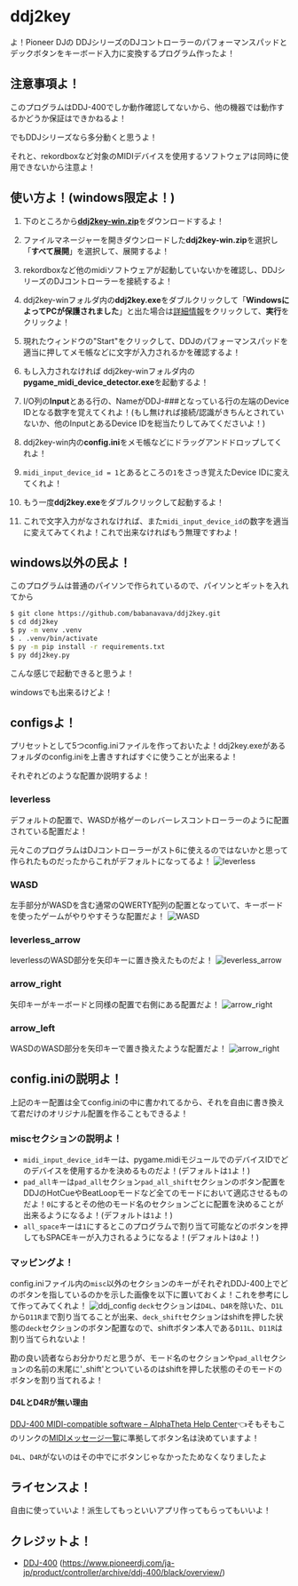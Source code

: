 # ddj2key

よ！Pioneer DJの DDJシリーズのDJコントローラーのパフォーマンスパッドとデックボタンをキーボード入力に変換するプログラム作ったよ！

## 注意事項よ！

このプログラムはDDJ-400でしか動作確認してないから、他の機器では動作するかどうか保証はできかねるよ！

でもDDJシリーズなら多分動くと思うよ！

それと、rekordboxなど対象のMIDIデバイスを使用するソフトウェアは同時に使用できないから注意よ！

## 使い方よ！(windows限定よ！)

1. 下のところから[**ddj2key-win.zip**](https://github.com/babanavava/ddj2key/releases/download/v0.0.0/ddj2key-win.zip)をダウンロードするよ！

2. ファイルマネージャーを開きダウンロードした**ddj2key-win.zip**を選択し「**すべて展開**」を選択して、展開するよ！

3. rekordboxなど他のmidiソフトウェアが起動していないかを確認し、DDJシリーズのDJコントローラーを接続するよ！

4. ddj2key-winフォルダ内の**ddj2key.exe**をダブルクリックして「**WindowsによってPCが保護されました**」と出た場合は[詳細情報](https://github.com/babanavava/ddj2key/releases/edit/v0.0.0)をクリックして、**実行**をクリックよ！

5. 現れたウィンドウの"Start"をクリックして、DDJのパフォーマンスパッドを適当に押してメモ帳などに文字が入力されるかを確認するよ！

6. もし入力されなければ ddj2key-winフォルダ内の**pygame_midi_device_detector.exe**を起動するよ！

7. I/O列の**Input**とある行の、NameがDDJ-###となっている行の左端のDevice IDとなる数字を覚えてくれよ！(もし無ければ接続/認識がきちんとされていないか、他のInputとあるDevice IDを総当たりしてみてくださいよ！)

8. ddj2key-win内の**config.ini**をメモ帳などにドラッグアンドドロップしてくれよ！

9. `midi_input_device_id = 1`とあるところの`1`をさっき覚えたDevice IDに変えてくれよ！

10.  もう一度**ddj2key.exe**をダブルクリックして起動するよ！

11. これで文字入力がなされなければ、また`midi_input_device_id`の数字を適当に変えてみてくれよ！これで出来なければもう無理ですわよ！

## windows以外の民よ！

このプログラムは普通のパイソンで作られているので、パイソンとギットを入れてから
```sh
$ git clone https://github.com/babanavava/ddj2key.git
$ cd ddj2key
$ py -m venv .venv
$ . .venv/bin/activate
$ py -m pip install -r requirements.txt
$ py ddj2key.py
```
こんな感じで起動できると思うよ！

windowsでも出来るけどよ！

## configsよ！
プリセットとして5つconfig.iniファイルを作っておいたよ！ddj2key.exeがあるフォルダのconfig.iniを上書きすればすぐに使うことが出来るよ！

それぞれどのような配置か説明するよ！

### leverless
デフォルトの配置で、WASDが格ゲーのレバーレスコントローラーのように配置されている配置だよ！

元々このプログラムはDJコントローラーがスト6に使えるのではないかと思って作られたものだったからこれがデフォルトになってるよ！
![leverless](/configs/leverless(default)/leverless_layout.png)

### WASD
左手部分がWASDを含む通常のQWERTY配列の配置となっていて、キーボードを使ったゲームがやりやすそうな配置だよ！
![WASD](/configs/WASD/WASD_layout.png)

### leverless_arrow
leverlessのWASD部分を矢印キーに置き換えたものだよ！
![leverless_arrow](/configs/leverless_arrow/leverless_arrow_layout.png)

### arrow_right
矢印キーがキーボードと同様の配置で右側にある配置だよ！
![arrow_right](/configs/arrow_right/arrow_right_layout.png)

### arrow_left
WASDのWASD部分を矢印キーで置き換えたような配置だよ！
![arrow_right](/configs/arrow_left/arrow_left_layout.png)

## config.iniの説明よ！
上記のキー配置は全てconfig.iniの中に書かれてるから、それを自由に書き換えて君だけのオリジナル配置を作ることもできるよ！

### miscセクションの説明よ！
- `midi_input_device_id`キーは、pygame.midiモジュールでのデバイスIDでどのデバイスを使用するかを決めるものだよ！(デフォルトは`1`よ！)
- `pad_all`キーは`pad_all`セクション`pad_all_shift`セクションのボタン配置をDDJのHotCueやBeatLoopモードなど全てのモードにおいて適応させるものだよ！`0`にするとその他のモード名のセクションごとに配置を決めることが出来るようになるよ！(デフォルトは`1`よ！)
- `all_space`キーは`1`にするとこのプログラムで割り当て可能などのボタンを押してもSPACEキーが入力されるようになるよ！(デフォルトは`0`よ！)

### マッピングよ！
config.iniファイル内の`misc`以外のセクションのキーがそれぞれDDJ-400上でどのボタンを指しているのかを示した画像を以下に置いておくよ！これを参考にして作ってみてくれよ！
![ddj_config](/image/ddj_config_layout.png)
`deck`セクションは`D4L`、`D4R`を除いた、`D1L`から`D11R`まで割り当てることが出来、`deck_shift`セクションはshiftを押した状態の`deck`セクションのボタン配置なので、shiftボタン本人である`D11L`、`D11R`は割り当てられないよ！

勘の良い読者ならお分かりだと思うが、モード名のセクションや`pad_all`セクションの名前の末尾に'_shift'とついているのはshiftを押した状態のそのモードのボタンを割り当てれるよ！

#### D4LとD4Rが無い理由
[DDJ-400 MIDI-compatible software – AlphaTheta Help Center](https://support.pioneerdj.com/hc/ja/articles/4405094309657-DDJ-400-MIDI-compatible-software)👈そもそもこのリンクの[MIDIメッセージ一覧](https://www.pioneerdj.com/-/media/pioneerdj/software-info/controller/ddj-400/ddj-400_midi_message_list_j1.pdf)に準拠してボタン名は決めていますよ！

`D4L`、`D4R`がないのはその中でにボタンじゃなかったためなくなりましたよ

## ライセンスよ！
自由に使っていいよ！派生してもっといいアプリ作ってもらってもいいよ！

## クレジットよ！
- [DDJ-400](https://www.pioneerdj.com/ja-jp/product/controller/archive/ddj-400/black/overview/) (https://www.pioneerdj.com/ja-jp/product/controller/archive/ddj-400/black/overview/)

